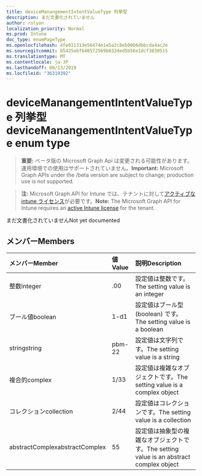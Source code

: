 ```yaml
---
title: deviceManangementIntentValueType 列挙型
description: まだ文書化されていません
author: rolyon
localization_priority: Normal
ms.prod: Intune
doc_type: enumPageType
ms.openlocfilehash: 4fe011313e56474e1a5a2c8eb00b6dbbcda4ac2e
ms.sourcegitcommit: b5425ebf648572569b032ded5b56e1dcf3830515
ms.translationtype: MT
ms.contentlocale: ja-JP
ms.lasthandoff: 08/13/2019
ms.locfileid: "36319392"
---
```

# <a name="devicemanangementintentvaluetype-enum-type"></a><span data-ttu-id="79362-103">deviceManangementIntentValueType 列挙型</span><span class="sxs-lookup"><span data-stu-id="79362-103">deviceManangementIntentValueType enum type</span></span>

> <span data-ttu-id="79362-104">**重要:** ベータ版の Microsoft Graph Api は変更される可能性があります。運用環境での使用はサポートされていません。</span><span class="sxs-lookup"><span data-stu-id="79362-104">**Important:** Microsoft Graph APIs under the /beta version are subject to change; production use is not supported.</span></span>

> <span data-ttu-id="79362-105">**注:** Microsoft Graph API for Intune では、テナントに対して[アクティブな intune ライセンス](https://go.microsoft.com/fwlink/?linkid=839381)が必要です。</span><span class="sxs-lookup"><span data-stu-id="79362-105">**Note:** The Microsoft Graph API for Intune requires an [active Intune license](https://go.microsoft.com/fwlink/?linkid=839381) for the tenant.</span></span>

<span data-ttu-id="79362-106">まだ文書化されていません</span><span class="sxs-lookup"><span data-stu-id="79362-106">Not yet documented</span></span>

## <a name="members"></a><span data-ttu-id="79362-107">メンバー</span><span class="sxs-lookup"><span data-stu-id="79362-107">Members</span></span>
|<span data-ttu-id="79362-108">メンバー</span><span class="sxs-lookup"><span data-stu-id="79362-108">Member</span></span>|<span data-ttu-id="79362-109">値</span><span class="sxs-lookup"><span data-stu-id="79362-109">Value</span></span>|<span data-ttu-id="79362-110">説明</span><span class="sxs-lookup"><span data-stu-id="79362-110">Description</span></span>|
|:---|:---|:---|
|<span data-ttu-id="79362-111">整数</span><span class="sxs-lookup"><span data-stu-id="79362-111">integer</span></span>|<span data-ttu-id="79362-112">.0</span><span class="sxs-lookup"><span data-stu-id="79362-112">0</span></span>|<span data-ttu-id="79362-113">設定値は整数です。</span><span class="sxs-lookup"><span data-stu-id="79362-113">The setting value is an integer</span></span>|
|<span data-ttu-id="79362-114">ブール値</span><span class="sxs-lookup"><span data-stu-id="79362-114">boolean</span></span>|<span data-ttu-id="79362-115">1-d</span><span class="sxs-lookup"><span data-stu-id="79362-115">1</span></span>|<span data-ttu-id="79362-116">設定値はブール型 (boolean) です。</span><span class="sxs-lookup"><span data-stu-id="79362-116">The setting value is a boolean</span></span>|
|<span data-ttu-id="79362-117">string</span><span class="sxs-lookup"><span data-stu-id="79362-117">string</span></span>|<span data-ttu-id="79362-118">pbm-2</span><span class="sxs-lookup"><span data-stu-id="79362-118">2</span></span>|<span data-ttu-id="79362-119">設定値は文字列です。</span><span class="sxs-lookup"><span data-stu-id="79362-119">The setting value is a string</span></span>|
|<span data-ttu-id="79362-120">複合的</span><span class="sxs-lookup"><span data-stu-id="79362-120">complex</span></span>|<span data-ttu-id="79362-121">1/3</span><span class="sxs-lookup"><span data-stu-id="79362-121">3</span></span>|<span data-ttu-id="79362-122">設定値は複雑なオブジェクトです。</span><span class="sxs-lookup"><span data-stu-id="79362-122">The setting value is a complex object</span></span>|
|<span data-ttu-id="79362-123">コレクション</span><span class="sxs-lookup"><span data-stu-id="79362-123">collection</span></span>|<span data-ttu-id="79362-124">2/4</span><span class="sxs-lookup"><span data-stu-id="79362-124">4</span></span>|<span data-ttu-id="79362-125">設定値はコレクションです。</span><span class="sxs-lookup"><span data-stu-id="79362-125">The setting value is a collection</span></span>|
|<span data-ttu-id="79362-126">abstractComplex</span><span class="sxs-lookup"><span data-stu-id="79362-126">abstractComplex</span></span>|<span data-ttu-id="79362-127">5</span><span class="sxs-lookup"><span data-stu-id="79362-127">5</span></span>|<span data-ttu-id="79362-128">設定値は抽象型の複雑なオブジェクトです。</span><span class="sxs-lookup"><span data-stu-id="79362-128">The setting value is an abstract complex object</span></span>|




